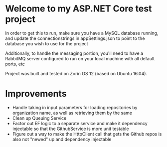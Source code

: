 # Welcome to my ASP.NET Core test project

In order to get this to run, make sure you have a MySQL database running, and update  the connectionstrings in appSettings.json to point to the database you wish to use for the project

Additionally, to handle the messaging portion, you'll need to have a RabbitMQ server configured to run on your local machine with all default ports, etc

Project was built and tested on Zorin OS 12 (based on Ubuntu 16.04).

# Improvements
* Handle taking in input parameters for loading repositories by organization name, as well as retrieving them by the same
* Clean up Queuing Service
* Factor out EF logic to a separate service and make it dependency injectable so that the GithubService is more unit testable
* Figure out a way to make the HttpClient call that gets the Github repos is also not "newed" up and dependency injectable

